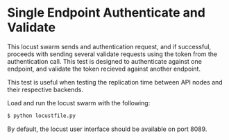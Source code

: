 # Single Endpoint Authenticate and Validate

This locust swarm sends and authentication request, and if successful, proceeds
with sending several validate requests using the token from the authentication
call. This test is designed to authenticate against one endpoint, and validate
the token recieved against another endpoint.

This test is useful when testing the replication time between API nodes and
their respective backends.

Load and run the locust swarm with the following:

```sh
$ python locustfile.py
```

By default, the locust user interface should be available on port 8089.
